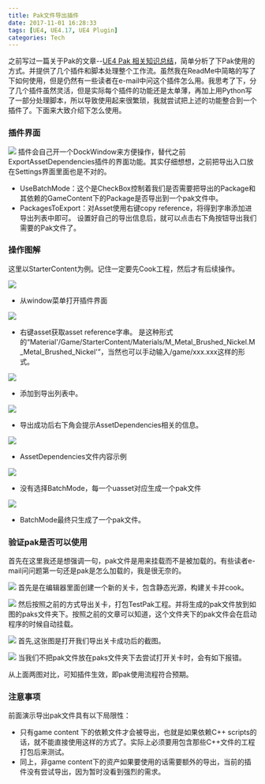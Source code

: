 ```yaml
---
title: Pak文件导出插件
date: 2017-11-01 16:28:33
tags: [UE4, UE4.17, UE4 Plugin]
categories: Tech
---
```

之前写过一篇关于Pak的文章--[UE4 Pak 相关知识总结](https://arcecho.github.io/2017/07/02/UE4-Pak-%E7%9B%B8%E5%85%B3%E7%9F%A5%E8%AF%86%E6%80%BB%E7%BB%93/)，简单分析了下Pak使用的方式。并提供了几个插件和脚本处理整个工作流。虽然我在ReadMe中简略的写了下如何使用，但是仍然有一些读者在e-mail中问这个插件怎么用。我思考了下，分了几个插件虽然灵活，但是实际每个插件的功能还是太单薄，再加上用Python写了一部分处理脚本，所以导致使用起来很繁琐，我就尝试把上述的功能整合到一个插件了。下面来大致介绍下怎么使用。
<!--more-->

### 插件界面
![](ExportPakPluginPreview.png)
插件会自己开一个DockWindow来方便操作，替代之前ExportAssetDependencies插件的界面功能。其实仔细想想，之前把导出入口放在Settings界面里面也是不对的。
+ UseBatchMode：这个是CheckBox控制着我们是否需要把导出的Package和其依赖的GameContent下的Package是否导出到一个pak文件中。
+ PackagesToExport：对Asset使用右键copy reference，将得到字串添加进导出列表中即可。
设置好自己的导出信息后，就可以点击右下角按钮导出我们需要的Pak文件了。

### 操作图解
这里以StarterContent为例。记住一定要先Cook工程，然后才有后续操作。

![](step_01.png)
+ 从window菜单打开插件界面

![](step_00.png)

+ 右键asset获取asset reference字串。
是这种形式的“Material'/Game/StarterContent/Materials/M_Metal_Brushed_Nickel.M_Metal_Brushed_Nickel'”，当然也可以手动输入/game/xxx.xxx这样的形式。

![](step_03.png)
+ 添加到导出列表中。

![](step_02.png)
+ 导出成功后右下角会提示AssetDependencies相关的信息。

![](step_04.png)
+ AssetDependencies文件内容示例

![](step_06.png)
+ 没有选择BatchMode，每一个uasset对应生成一个pak文件

![](step_07.png)
+ BatchMode最终只生成了一个pak文件。

### 验证pak是否可以使用
首先在这里我还是想强调一句，pak文件是用来挂载而不是被加载的。有些读者e-mail问问题第一句还是pak是怎么加载的，我是很无奈的。

![](validation_00.png)
首先是在编辑器里面创建一个新的关卡，包含静态光源，构建关卡并cook。

![](paks_directory.png)
然后按照之前的方式导出关卡，打包TestPak工程。并将生成的pak文件放到如图的paks文件夹下。按照之前的文章可以知道，这个文件夹下的pak文件会在启动程序的时候自动挂载。

![](open_level_success.png)
首先,这张图是打开我们导出关卡成功后的截图。

![](open_level_failed.png)
当我们不把pak文件放在paks文件夹下去尝试打开关卡时，会有如下报错。

从上面两图对比，可知插件生效，即pak使用流程符合预期。

### 注意事项
前面演示导出pak文件具有以下局限性：
+ 只有game content 下的依赖文件才会被导出，也就是如果依赖C++ scripts的话，就不能直接使用这样的方式了。实际上必须要用包含那些C++文件的工程打包后来测试。
+ 同上，非game content下的资产如果要使用的话需要额外的导出，当前的插件没有尝试导出，因为暂时没看到强烈的需求。

